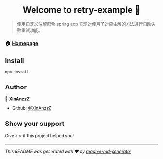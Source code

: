 <h1 align="center">Welcome to retry-example 👋</h1>
<p>
</p>

> 使用自定义注解配合 spring aop 实现对使用了对应注解的方法进行自动失败重试功能。

### 🏠 [Homepage](https://www.yuhangma.com)

## Install

```sh
npm install
```

## Author

👤 **XinAnzzZ**

* Github: [@XinAnzzZ](https://github.com/XinAnzzZ)

## Show your support

Give a ⭐️ if this project helped you!

***
_This README was generated with ❤️ by [readme-md-generator](https://github.com/kefranabg/readme-md-generator)_